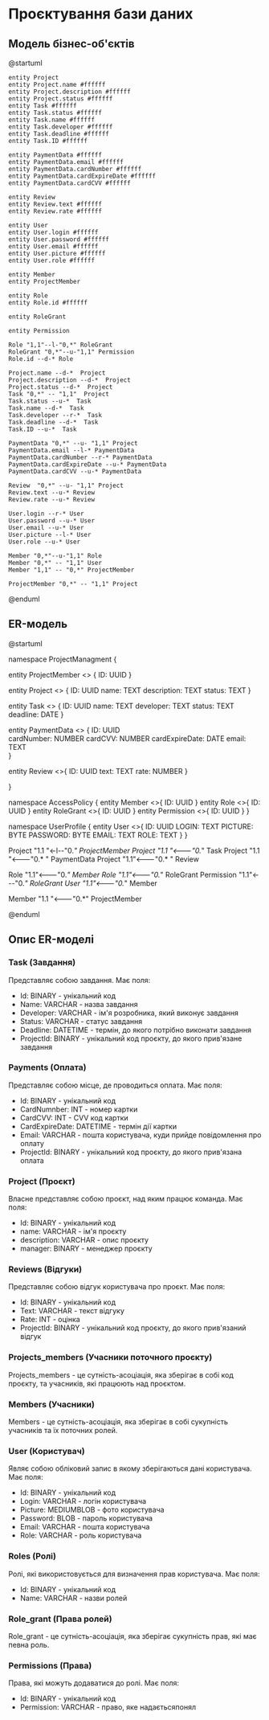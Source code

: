 # Проєктування бази даних

## Модель бізнес-об'єктів

@startuml

    entity Project
    entity Project.name #ffffff
    entity Project.description #ffffff
    entity Project.status #ffffff
    entity Task #ffffff
    entity Task.status #ffffff
    entity Task.name #ffffff
    entity Task.developer #ffffff
    entity Task.deadline #ffffff
    entity Task.ID #ffffff

    entity PaymentData #ffffff
    entity PaymentData.email #ffffff
    entity PaymentData.cardNumber #ffffff
    entity PaymentData.cardExpireDate #ffffff
    entity PaymentData.cardCVV #ffffff

    entity Review
    entity Review.text #ffffff
    entity Review.rate #ffffff

    entity User
    entity User.login #ffffff
    entity User.password #ffffff
    entity User.email #ffffff
    entity User.picture #ffffff
    entity User.role #ffffff

    entity Member
    entity ProjectMember 
    
    entity Role
    entity Role.id #ffffff
    
    entity RoleGrant
    
    entity Permission 
    
    Role "1,1"--l-"0,*" RoleGrant
    RoleGrant "0,*"--u-"1,1" Permission
    Role.id --d-* Role

    Project.name --d-*  Project
    Project.description --d-*  Project
    Project.status --d-*  Project
    Task "0,*" -- "1,1"  Project
    Task.status --u-*  Task
    Task.name --d-*  Task
    Task.developer --r-*  Task
    Task.deadline --d-*  Task
    Task.ID --u-*  Task

    PaymentData "0,*" --u- "1,1" Project
    PaymentData.email --l-* PaymentData
    PaymentData.cardNumber --r-* PaymentData
    PaymentData.cardExpireDate --u-* PaymentData
    PaymentData.cardCVV --u-* PaymentData

    Review  "0,*" --u- "1,1" Project
    Review.text --u-* Review
    Review.rate --u-* Review

    User.login --r-* User
    User.password --u-* User
    User.email --u-* User
    User.picture --l-* User
    User.role --u-* User

    Member "0,*"--u-"1,1" Role
    Member "0,*" -- "1,1" User
    Member "1,1" -- "0,*" ProjectMember

    ProjectMember "0,*" -- "1,1" Project

@enduml

## ER-модель

@startuml

namespace ProjectManagment  {

entity ProjectMember <<ENTITY>> {
    ID: UUID
}

entity Project <<ENTITY>> {
    ID: UUID
    name: TEXT
    description: TEXT
    status: TEXT
}

entity Task <<ENTITY>> {
    ID: UUID
    name: TEXT
    developer: TEXT
    status: TEXT
    deadline: DATE
}

entity PaymentData <<ENTITY>> {
    ID: UUID  
    cardNumber: NUMBER
    cardCVV: NUMBER
    cardExpireDate: DATE
    email: TEXT  
}

entity Review <<ENTITY>>{
    ID: UUID
    text: TEXT
    rate: NUMBER
}

}

namespace AccessPolicy  {
entity Member  <<ENTITY>>{
    ID: UUID
}
entity Role <<ENTITY>>{
    ID: UUID
}
entity RoleGrant <<ENTITY>>{
    ID: UUID
}
entity Permission <<ENTITY>>{
    ID: UUID
}
}

namespace UserProfile {
entity User <<ENTITY>>{
    ID: UUID
    LOGIN: TEXT
    PICTURE: BYTE
    PASSWORD: BYTE
    EMAIL: TEXT
    ROLE: TEXT
}
}

Project "1.1  "<-l--"0.*" ProjectMember 
Project "1.1  "<---"0.*" Task
Project "1.1 "<---"0.* " PaymentData
Project "1.1"<---"0.*   " Review

Role "1.1"<---"0.*" Member
Role "1.1"<---"0.*" RoleGrant
Permission "1.1"<---"0.*" RoleGrant
User "1.1"<---"0.*" Member

Member "1.1  "<---"0.*" ProjectMember

@enduml

## Опис ER-моделі

### Task (Завдання)
Представляє собою завдання. Має поля:

- Id: BINARY - унікальний код
- Name: VARCHAR - назва завдання
- Developer: VARCHAR - ім'я розробника, який виконує завдання
- Status: VARCHAR - статус завдання
- Deadline: DATETIME - термін, до якого потрібно виконати завдання
- ProjectId: BINARY - унікальний код проєкту, до якого прив'язане завдання

### Payments (Оплата)
Представляє собою місце, де проводиться оплата. Має поля:

- Id: BINARY - унікальний код
- CardNumnber: INT - номер картки
- CardCVV: INT - CVV код картки
- CardExpireDate: DATETIME - термін дії картки 
- Email: VARCHAR - пошта користувача, куди прийде повідомлення про оплату
- ProjectId: BINARY - унікальний код проєкту, до якого прив'язана оплата

### Project (Проєкт)
Власне представляє собою проєкт, над яким працює команда. Має поля:

- Id: BINARY - унікальний код
- name: VARCHAR - ім'я проєкту
- description: VARCHAR - опис проєкту
- manager: BINARY - менеджер проєкту

### Reviews (Відгуки)
Представляє собою відгук користувача про проєкт. Має поля:

- Id: BINARY - унікальний код
- Text: VARCHAR - текст відгуку
- Rate: INT - оцінка
- ProjectId: BINARY - унікальний код проєкту, до якого прив'язаний відгук

### Projects_members (Учасники поточного проєкту)
Projects_members - це сутність-асоціація, яка зберігає в собі код проєкту, та учасників, які працюють над проєктом. 

### Members (Учасники)
Members - це сутність-асоціація, яка зберігає в собі сукупність учасників та їх поточних ролей.

### User (Користувач)
Являє собою обліковий запис в якому зберігаються дані користувача. Має поля:

- Id: BINARY - унікальний код
- Login: VARCHAR - логін користувача
- Picture: MEDIUMBLOB - фото користувача
- Password: BLOB - пароль користувача
- Email: VARCHAR - пошта користувача
- Role: VARCHAR - роль користувача

### Roles (Ролі)
Ролі, які використовується для визначення прав користувача. Має поля:

- Id: BINARY - унікальний код
- Name: VARCHAR - назви ролей

### Role_grant (Права ролей)
Role_grant - це сутність-асоціація, яка зберігає сукупність прав, які має певна роль.

### Permissions (Права)
Права, які можуть додаватися до ролі. Має поля:

- Id: BINARY - унікальний код
- Permission: VARCHAR - право, яке надаєтьсяпонял
